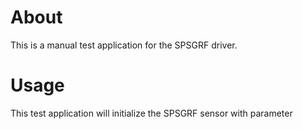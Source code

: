 # About
This is a manual test application for the SPSGRF driver.

# Usage
This test application will initialize the SPSGRF sensor with parameter

